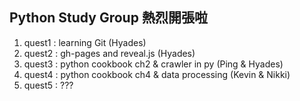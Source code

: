 ## Python Study Group 熱烈開張啦

1. quest1 : learning Git  (Hyades)  	 
2. quest2 : gh-pages and reveal.js  (Hyades)  
3. quest3 : python cookbook ch2 & crawler in py  (Ping & Hyades) 
4. quest4 : python cookbook ch4 & data processing (Kevin & Nikki)
5. quest5 : ??? 
   
